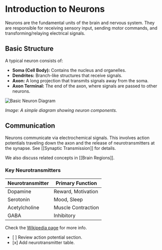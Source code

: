 # Introduction to Neurons

Neurons are the fundamental units of the brain and nervous system. They are responsible for receiving sensory input, sending motor commands, and transforming/relaying electrical signals.

## Basic Structure

A typical neuron consists of:

* **Soma (Cell Body):** Contains the nucleus and organelles.
* **Dendrites:** Branch-like structures that receive signals.
* **Axon:** A long projection that transmits signals away from the soma.
* **Axon Terminal:** The end of the axon, where signals are passed to other neurons.

![Basic Neuron Diagram](Neuroscience/images/neuron_sample_txui6y.png)

*Image: A simple diagram showing neuron components.*

## Communication

Neurons communicate via electrochemical signals. This involves action potentials traveling down the axon and the release of neurotransmitters at the synapse. See \[\[Synaptic Transmission]] for details.

We also discuss related concepts in \[\[Brain Regions]].

### Key Neurotransmitters

| Neurotransmitter | Primary Function        |
|------------------|-------------------------|
| Dopamine         | Reward, Motivation      |
| Serotonin        | Mood, Sleep             |
| Acetylcholine    | Muscle Contraction      |
| GABA             | Inhibitory              |

Check the [Wikipedia page](https://en.wikipedia.org/wiki/Neuron) for more info.

* \[ ] Review action potential section.
* \[x] Add neurotransmitter table.
